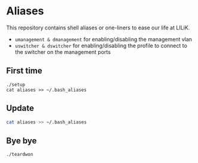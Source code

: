 Aliases
=======

This repository contains shell aliases or one-liners to ease our life at LILiK.

- `umanagement & dmanagement` for enabling/disabling the management vlan
- `uswitcher & dswitcher` for enabling/disabling the profile to connect to the switcher on the management ports

First time
----------

```
./setup
cat aliases >> ~/.bash_aliases
```

Update
------

```bash
cat aliases >> ~/.bash_aliases
```

Bye bye
-------

```bash
./teardwon
```

